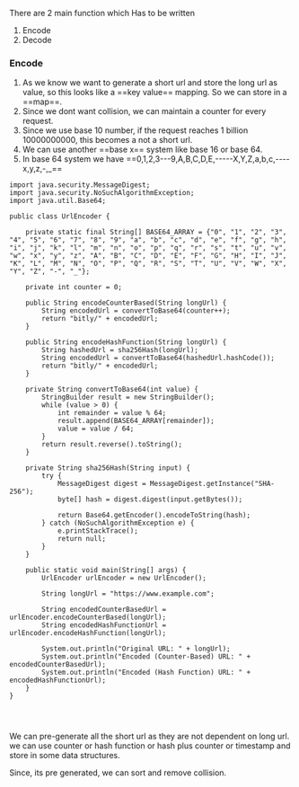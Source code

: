 There are 2 main function which Has to be written

1. Encode
2. Decode

### Encode

1. As we know we want to generate a short url and store the long url as value, so this looks like a ==key value== mapping. So we can store in a ==map==.
2. Since we dont want collision, we can maintain a counter for every request.
3. Since we use base 10 number, if the request reaches 1 billion 10000000000, this becomes a not a short url.
4. We can use another ==base x== system like base 16 or base 64.
5. In base 64 system we have ==0,1,2,3---9,A,B,C,D,E,-----X,Y,Z,a,b,c,----x,y,z,-,_==

````
import java.security.MessageDigest;
import java.security.NoSuchAlgorithmException;
import java.util.Base64;

public class UrlEncoder {

    private static final String[] BASE64_ARRAY = {"0", "1", "2", "3", "4", "5", "6", "7", "8", "9", "a", "b", "c", "d", "e", "f", "g", "h", "i", "j", "k", "l", "m", "n", "o", "p", "q", "r", "s", "t", "u", "v", "w", "x", "y", "z", "A", "B", "C", "D", "E", "F", "G", "H", "I", "J", "K", "L", "M", "N", "O", "P", "Q", "R", "S", "T", "U", "V", "W", "X", "Y", "Z", "-", "_"};

    private int counter = 0;

    public String encodeCounterBased(String longUrl) {
        String encodedUrl = convertToBase64(counter++);
        return "bitly/" + encodedUrl;
    }

    public String encodeHashFunction(String longUrl) {
        String hashedUrl = sha256Hash(longUrl);
        String encodedUrl = convertToBase64(hashedUrl.hashCode());
        return "bitly/" + encodedUrl;
    }

    private String convertToBase64(int value) {
        StringBuilder result = new StringBuilder();
        while (value > 0) {
            int remainder = value % 64;
            result.append(BASE64_ARRAY[remainder]);
            value = value / 64;
        }
        return result.reverse().toString();
    }

    private String sha256Hash(String input) {
        try {
            MessageDigest digest = MessageDigest.getInstance("SHA-256");
            byte[] hash = digest.digest(input.getBytes());

            return Base64.getEncoder().encodeToString(hash);
        } catch (NoSuchAlgorithmException e) {
            e.printStackTrace();
            return null;
        }
    }

    public static void main(String[] args) {
        UrlEncoder urlEncoder = new UrlEncoder();

        String longUrl = "https://www.example.com";

        String encodedCounterBasedUrl = urlEncoder.encodeCounterBased(longUrl);
        String encodedHashFunctionUrl = urlEncoder.encodeHashFunction(longUrl);

        System.out.println("Original URL: " + longUrl);
        System.out.println("Encoded (Counter-Based) URL: " + encodedCounterBasedUrl);
        System.out.println("Encoded (Hash Function) URL: " + encodedHashFunctionUrl);
    }
}




````

We can pre-generate all the short url as they are not dependent on long url. 
we can use counter or hash function or hash plus counter or timestamp and store in some data structures.

Since, its pre generated, we can sort and remove collision.

